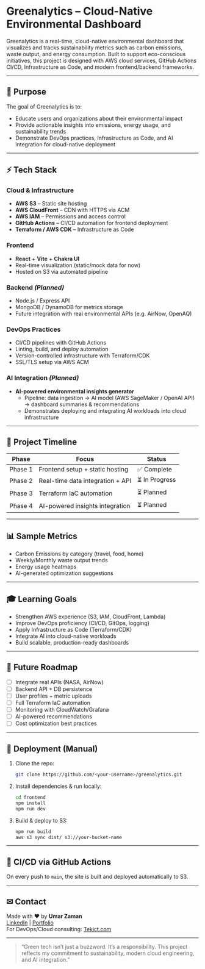 # Greenalytics – Cloud-Native Environmental Dashboard

Greenalytics is a real-time, cloud-native environmental dashboard that visualizes and tracks sustainability metrics such as carbon emissions, waste output, and energy consumption. Built to support eco-conscious initiatives, this project is designed with AWS cloud services, GitHub Actions CI/CD, Infrastructure as Code, and modern frontend/backend frameworks.

---

## 🚀 Purpose
The goal of Greenalytics is to:
- Educate users and organizations about their environmental impact
- Provide actionable insights into emissions, energy usage, and sustainability trends
- Demonstrate DevOps practices, Infrastructure as Code, and AI integration for cloud-native deployment

---

## ⚡ Tech Stack

### Cloud & Infrastructure
- **AWS S3** – Static site hosting
- **AWS CloudFront** – CDN with HTTPS via ACM
- **AWS IAM** – Permissions and access control
- **GitHub Actions** – CI/CD automation for frontend deployment
- **Terraform / AWS CDK** – Infrastructure as Code

### Frontend
- **React** + **Vite** + **Chakra UI**
- Real-time visualization (static/mock data for now)
- Hosted on S3 via automated pipeline

### Backend *(Planned)*
- Node.js / Express API
- MongoDB / DynamoDB for metrics storage
- Future integration with real environmental APIs (e.g. AirNow, OpenAQ)

### DevOps Practices
- CI/CD pipelines with GitHub Actions
- Linting, build, and deploy automation
- Version-controlled infrastructure with Terraform/CDK
- SSL/TLS setup via AWS ACM

### AI Integration *(Planned)*
- **AI-powered environmental insights generator**
  - Pipeline: data ingestion → AI model (AWS SageMaker / OpenAI API) → dashboard summaries & recommendations
  - Demonstrates deploying and integrating AI workloads into cloud infrastructure

---

## 📅 Project Timeline
| Phase | Focus | Status |
|-------|-------|--------|
| Phase 1 | Frontend setup + static hosting | ✅ Complete |
| Phase 2 | Real-time data integration + API | ⏳ In Progress |
| Phase 3 | Terraform IaC automation | ⏳ Planned |
| Phase 4 | AI-powered insights integration | ⏳ Planned |

---

## 📊 Sample Metrics
- Carbon Emissions by category (travel, food, home)
- Weekly/Monthly waste output trends
- Energy usage heatmaps
- AI-generated optimization suggestions

---

## 🎓 Learning Goals
- Strengthen AWS experience (S3, IAM, CloudFront, Lambda)
- Improve DevOps proficiency (CI/CD, GitOps, logging)
- Apply Infrastructure as Code (Terraform/CDK)
- Integrate AI into cloud-native workloads
- Build scalable, production-ready dashboards

---

## 🏢 Future Roadmap
- [ ] Integrate real APIs (NASA, AirNow)
- [ ] Backend API + DB persistence
- [ ] User profiles + metric uploads
- [ ] Full Terraform IaC automation
- [ ] Monitoring with CloudWatch/Grafana
- [ ] AI-powered recommendations
- [ ] Cost optimization best practices

---

## 🚧 Deployment (Manual)
1. Clone the repo:
   ```bash
   git clone https://github.com/<your-username>/greenalytics.git
   ```
2. Install dependencies & run locally:
   ```bash
   cd frontend
   npm install
   npm run dev
   ```
3. Build & deploy to S3:
   ```bash
   npm run build
   aws s3 sync dist/ s3://your-bucket-name
   ```

---

## 🚀 CI/CD via GitHub Actions
On every push to `main`, the site is built and deployed automatically to S3.

---

## ✉ Contact
Made with ❤️ by **Umar Zaman**  
[LinkedIn](https://www.linkedin.com/in/umarzaman2018/) | [Portfolio](https://umarzaman.ca)  
For DevOps/Cloud consulting: [Tekict.com](https://tekict.com)

---

> “Green tech isn’t just a buzzword. It’s a responsibility. This project reflects my commitment to sustainability, modern cloud engineering, and AI integration.”
